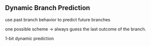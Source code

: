 ## Dynamic Branch Prediction

use past branch behavior to predict
future branches


one possible scheme -> always guess the last
outcome of the branch.

1-bit dynamic prediction